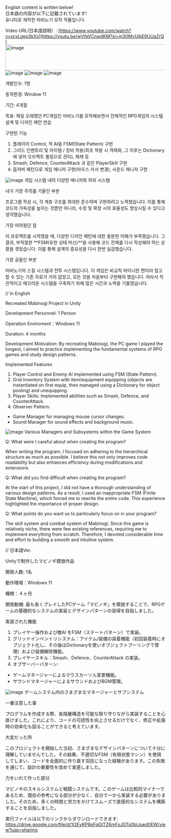 English content is written below!  
日本語の内容が以下に記載されています!  
유니티로 제작한 마비노기 모작 작품입니다.

Video URL(日本語説明）: [https://www.youtube.com/watch?v=xcyLgep3kXs](https://youtu.be/wVfeVCnwdKM?si=m30MyUjkE9UUaZrQ
)<img width="1055" height="81" alt="image" src="https://github.com/user-attachments/assets/c92a5fff-6b37-413c-bc62-211f2e6f9faa" />  
![image](https://github.com/user-attachments/assets/ea3646b1-b3d9-47dd-a594-d310dda066c3)
![image](https://github.com/user-attachments/assets/9f7c6941-374e-43c7-963b-997295ebfe3d)
![image](https://github.com/user-attachments/assets/be5f8598-ace4-4877-a6f3-1bd6355a3b10)

개발인수: 1명

동작환경: Window 11

기간: 4개월

목표: 제일 오래했던 PC게임인 마비노기를 모작해보면서 전체적인 RPG게임의 시스템 설계 및 디자인 패턴 연습

구현된 기능

1. 플레이어 Control, 적 AI을 FSM(State Pattern) 구현
2. 그리드 인벤토리 및 아이템 / 장비 착용(최초 착용 시 객체화, 그 이후는 Dictionary에 넣어 오브젝트 풀링으로 관리), 해제 등
3. Smash, Defence, CounterAttack 과 같은 PlayerSkill 구현
4. 옵저버 패턴으로 게임 매니저 구현(마우스 커서 변경), 사운드 매니저 구현

![image](https://github.com/user-attachments/assets/94e72b97-a113-4a35-ac1c-f77a2e688696)
게임 시스템 내의 다양한 매니저와 하위 시스템

내가 가장 주의를 기울인 부분

프로그램 작성 시, 각 계층 구조를 최대한 준수하며 구현하려고 노력했습니다. 이를 통해 코드의 가독성을 높이는 것뿐만 아니라, 수정 및 확장 시의 효율성도 향상시킬 수 있다고 생각했습니다.

가장 어려웠던 점

이 프로젝트를 시작했을 때, 다양한 디자인 패턴에 대한 충분한 이해가 부족했습니다. 그 결과, 부적절한 **FSM(유한 상태 머신)**을 사용해 코드 전체를 다시 작성해야 하는 상황을 겪었습니다. 이를 통해 설계의 중요성을 다시 한번 실감했습니다.

가장 공들인 부분

마비노기의 스킬 시스템과 전투 시스템입니다. 이 게임은 비교적 마이너한 편이라 참고할 수 있는 기존 자료가 거의 없었고, 모든 것을 처음부터 구현해야 했습니다. 따라서 직관적이고 매끄러운 시스템을 구축하기 위해 많은 시간과 노력을 기울였습니다.

// In English

Recreated Mabinogi Project in Unity

Development Personnel: 1 Person

Operation Enviroment：Windows 11

Duration: 4 months

Development Motivation:
By recreating Mabinogi, the PC game I played the longest, I aimed to practice implementing the fundamental systems of RPG games and study design patterns.

Implemented Features

1. Player Control and Enemy AI implemented using FSM (State Pattern).
2. Grid Inventory System with item/equipment equipping (objects are instantiated on first equip, then managed using a Dictionary for object pooling) and unequipping.
3. Player Skills: Implemented abilities such as Smash, Defence, and CounterAttack.
4. Observer Pattern:
- Game Manager for managing mouse cursor changes.
- Sound Manager for sound effects and background music.

![image](https://github.com/user-attachments/assets/69fd2254-5cf2-4e61-a011-a594e1f7dcae)
Various Managers and Subsystems within the Game System

Q: What were I careful about when creating the program?

When writing the program, I focused on adhering to the hierarchical structure as much as possible. I believe this not only improves code readability but also enhances efficiency during modifications and extensions.

Q: What did you find difficult when creating the program?

At the start of this project, I did not have a thorough understanding of various design patterns. As a result, I used an inappropriate FSM (Finite State Machine), which forced me to rewrite the entire code. This experience highlighted the importance of proper design.

Q: What points do you want us to particularly focus on in your program?

The skill system and combat system of Mabinogi. Since this game is relatively niche, there were few existing references, requiring me to implement everything from scratch. Therefore, I devoted considerable time and effort to building a smooth and intuitive system.

// 日本語Ver.

Unityで制作したマビノギ模倣作品

開発人数: 1名

動作環境：Windows 11

機関：４ヶ月

開発動機:
最も長くプレイしたPCゲーム「マビノギ」を模倣することで、RPGゲームの基礎的なシステムの実装とデザインパターンの習得を目指しました。

実装された機能

1. プレイヤー操作および敵AI をFSM（ステートパターン）で実装。
2. グリッドインベントリシステム：アイテム/装備の装着機能（初回装着時にオブジェクト化し、その後はDictionaryを使いオブジェクトプーリングで管理）および装備解除機能。
3. プレイヤースキル：Smash、Defence、CounterAttack の実装。
4. オブザーバーパターン:
- ゲームマネージャーによるマウスカーソル変更機能。
- サウンドマネージャーによるサウンドおよびBGM管理。

![image](https://github.com/user-attachments/assets/5fe8653d-657f-4944-8989-22e50a210fbd)
ゲームシステム内のさまざまなマネージャーとサブシステム

一番注意した事

プログラムを作成する際、各階層構造を可能な限り守りながら実装することを心掛けました。これにより、コードの可読性を向上させるだけでなく、修正や拡張時の効率化も図ることができると考えています。

大変だった所

このプロジェクトを開始した当初、さまざまなデザインパターンについて十分に理解していませんでした。その結果、不適切なFSM（有限状態マシン）を使用してしまい、コードを全面的に作り直す羽目になった経験があります。この失敗を通じて、設計の重要性を改めて実感しました。

力をいれて作った部分

マビノギのスキルシステムと戦闘システムです。このゲームは比較的マイナーであるため、既存の参考になる部分が少なく、自分で一から実装する必要がありました。そのため、多くの時間と労力をかけてスムーズで直感的なシステムを構築することを目指しました。



実行ファイルは以下のリンクからダウンロードできます: https://drive.google.com/file/d/1l2EyKP8pFqGlTZ6mFsJGTs0biJued0EW/view?usp=sharing
